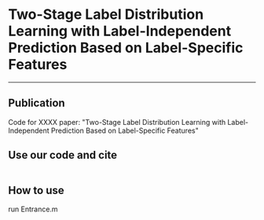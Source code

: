 # Two-Stage Label Distribution Learning with Label-Independent Prediction Based on Label-Specific Features

---

## Publication
Code for XXXX paper: "Two-Stage Label Distribution Learning with Label-Independent Prediction Based on Label-Specific Features"


## Use our code and cite

```aidl

```

## How to use

run Entrance.m